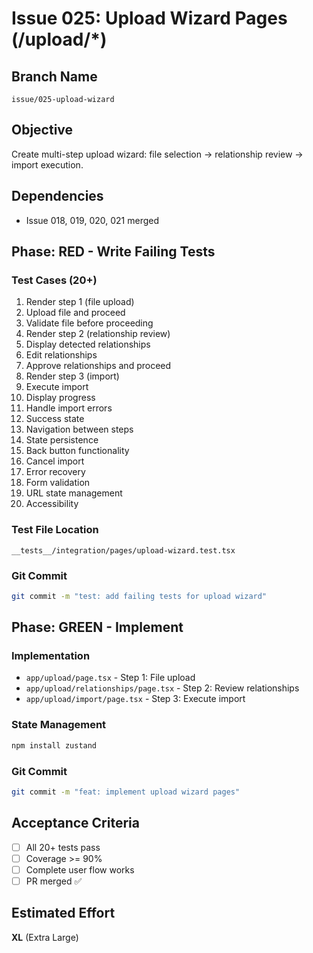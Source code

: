 # Issue 025: Upload Wizard Pages (/upload/*)

## Branch Name
`issue/025-upload-wizard`

## Objective
Create multi-step upload wizard: file selection → relationship review → import execution.

## Dependencies
- Issue 018, 019, 020, 021 merged

## Phase: RED - Write Failing Tests

### Test Cases (20+)
1. Render step 1 (file upload)
2. Upload file and proceed
3. Validate file before proceeding
4. Render step 2 (relationship review)
5. Display detected relationships
6. Edit relationships
7. Approve relationships and proceed
8. Render step 3 (import)
9. Execute import
10. Display progress
11. Handle import errors
12. Success state
13. Navigation between steps
14. State persistence
15. Back button functionality
16. Cancel import
17. Error recovery
18. Form validation
19. URL state management
20. Accessibility

### Test File Location
`__tests__/integration/pages/upload-wizard.test.tsx`

### Git Commit
```bash
git commit -m "test: add failing tests for upload wizard"
```

## Phase: GREEN - Implement

### Implementation
- `app/upload/page.tsx` - Step 1: File upload
- `app/upload/relationships/page.tsx` - Step 2: Review relationships
- `app/upload/import/page.tsx` - Step 3: Execute import

### State Management
```bash
npm install zustand
```

### Git Commit
```bash
git commit -m "feat: implement upload wizard pages"
```

## Acceptance Criteria
- [ ] All 20+ tests pass
- [ ] Coverage >= 90%
- [ ] Complete user flow works
- [ ] PR merged ✅

## Estimated Effort
**XL** (Extra Large)
